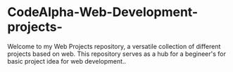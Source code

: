 # CodeAlpha-Web-Development-projects-
Welcome to my Web Projects repository, a versatile collection of different projects based on web. This repository serves as a hub for a begineer's for basic project idea for web development..
